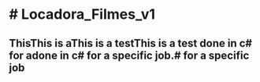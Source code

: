 <h1># Locadora_Filmes_v1</h1>
<h2>ThisThis is aThis is a testThis is a test done in c# for adone in c# for a specific job.# for a specific job</h2>
